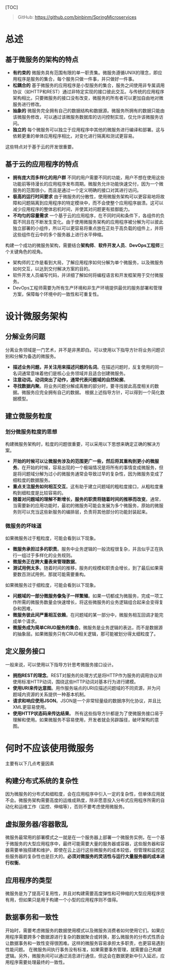 [TOC]
>GitHub: https://github.com/binbinm/SpringMicroservices
# 总述
## 基于微服务的架构的特点
- **有约束的** 微服务具有范围有限的单一职责集。微服务遵循UNIX的理念，即应用程序是服务的集合，每个服务只做一件事，并只做好一件事。
- **松耦合的** 基于微服务的应用程序是小型服务的集合，服务之间使用非专属调用协议（如HTTP和REST）通过非特定实现的接口彼此交互。与传统的应用程序架构相比，只要微服务的接口没有改变，微服务的所有者可以更加自由地对微服务进行修改。
- **抽象的** 微服务完全拥有自己的数据结构和数据源。微服务所拥有的数据只能由该微服务修改，可以通过该微服务数据库的访问控制实现，仅允许该微服务访问。
- **独立的** 每个微服务可以独立于应用程序中其他的微服务进行编译和部署。这与依赖更重的单体应用程序相比，对变化进行隔离和测试更容易。

这些特点对于基于云的开发很重要。
## 基于云的应用程序的特点
- **拥有庞大而多样化的用户群** 不同的用户需要不同的功能，用户不想在使用这些功能前等待漫长的应用程序发布周期。微服务允许功能快速交付，因为一个微服务的范围很小，而且是通过一个定义明确的接口对其进行访问。
- **极高的运行时间要求** 由于微服务的分散性，使用微服务架构可以更容易地将故障和问题隔离到应用程序的特定模块中，而不会使整个应用程序崩溃。这可以减少应用程序的整体宕机时间，并使其对问题更有抵御能力。
- **不均匀的容量需求** 一个基于云的应用程序，在不同时间和条件下，各组件的负载不同且在不断发生变化。由于使用微服务架构的应用程序被分解为可以彼此独立部署的小组件，所以可以更容易将重点放在正处于高负载的组件上，并将这些组件在云中的多个服务器上进行水平伸缩。

构建一个成功的微服务架构，需要结合**架构师**、**软件开发人员**、**DevOps工程师**三个关键角色的视角。
- 架构师的工作是看到大局，了解应用程序如何分解为单个微服务，以及微服务如何交互，以达到交付解决方案的目的。
- 软件开发人员编写代码，并详细了解如何将编程语言和开发框架用于交付微服务。
- DevOps工程师需要为所有生产环境和非生产环境提供最优的服务部署和管理方案，保障每个环境中的一致性和可重复性。

# 设计微服务架构
## 分解业务问题
分离业务领域是一门艺术，并不是非黑即白。可以使用以下指导方针将业务问题识别和分解为备选的微服务。
- **描述业务问题，并关注用来描述问题的名词**。在描述问题时，反复使用的同一名词通常意味着他们是核心业务领域并且适合创建微服务。
- **注意动词。动词突出了动作，通常代表问题域的自然轮廓**。
- **寻找数据内聚**。将业务问题分解成离散的部分时，要寻找彼此高度相关的数据。微服务应完全拥有自己的数据。
根据上述指导方针，可以得到一个简化数据模型。
## 建立微服务粒度
### 划分微服务粒度的思想
构建微服务架构时，粒度的问题很重要，可以采用以下思想来确定正确的解决方案。
- **开始的时候可以让微服务涉及的范围更广一些，然后将其重构到更小的微服务**。在开始的时候，容易出现的一个极端情况是将所有的事情变成微服务，但是将问题域分解为过小的微服务通常会导致过早的复杂性，因为微服务变成了细粒度的数据服务。
- **重点关注服务如何相互交互**。这有助于建立问题域的粗粒度接口，从粗粒度重构到细粒度是比较容易的。
- **随着对问题域的理解不断增长，服务的职责将随着时间的推移而改变**。通常，当需要新的应用功能时，最初的微服务可能会发展为多个微服务，原始的微服务则可以充当这些新服务的编排层，负责将其他部分的功能封装起来。
### 微服务的坏味道
如果微服务过于粗粒度，可能会看到以下现象。
- **微服务承担过多的职责**。服务中业务逻辑的一般流程很复杂，并且似乎正在执行一组过于多样化的业务规则。
- **微服务正在跨大量表来管理数据**。
- **测试用例太多**。随着时间的推移，服务的规模和职责会增长，到了最后如果需要数百测试用例，那就可能需要重构。

如果微服务过于细粒度，可能会看到以下现象。
- **问题域的一部分微服务像兔子一样繁殖**。如果一切都成为微服务，完成一项工作所需的微服务数量会快速增长，将这些微服务的业务逻辑组合起来会变得复杂和困难，
- **微服务彼此间严重相互依赖**。在问题域的某一部分中，微服务相互回调才能完成单个请求。
- **微服务成为简单CRUD服务的集合**。微服务是业务逻辑的表达，而不是数据源的抽象层。如果微服务只有CRUD相关逻辑，那可能被划分得太细粒度了。
## 定义服务接口
一般来说，可以使用以下指导方针思考微服务接口设计。
- **拥抱REST的理念**。REST对服务的处理方式是将HTTP作为服务的调用协议并使用标准HTTP动词，围绕这些HTTP动词对基本行为进行建模。
- **使用URI来传达意图**。用作服务端点的URI应描述问题域的不同资源，并为问题域内资源的关系提供一种基本机制。
- **请求和响应使用JSON**。JSON是一个非常轻量级的数据序列化协议，并且比XML更容易使用。
- **使用HTTP状态码来传达结果**。
所有这些指导方针都是为了使微服务接口易于理解和使用。如果微服务不容易使用，开发者就会另辟蹊径，破坏架构的意图。

# 何时不应该使用微服务
主要有以下几点考量因素
## 构建分布式系统的复杂性
因为微服务的分布式和细粒度，会在应用程序中引入一定的复杂性，但单体应用就不会。微服务架构需要高度的运维成熟度，除非愿意投入分布式应用程序所需的自动化和运维工作（监控、伸缩等），否则不要考虑使用微服务。
## 虚拟服务器/容器散乱
微服务最常用的部署模式之一就是在一个服务器上部署一个微服务实例，在一个基于微服务的大型应用程序中，最终可能需要大量的服务器或容器，这些服务器和容器需要单独搭建和维护，即使在云上运行这些微服务的成本较低，但管理和监控这些服务器的复杂性也是巨大的。**必须对微服务的灵活性与运行大量服务器的成本进行权衡**。
## 应用程序的类型
微服务是为了提高可复用性，并且对构建需要高度弹性和可伸缩的大型应用程序很有用，但如果只是用于构建一个小型的应用程序则不值得。
## 数据事务和一致性
开始时，需要考虑微服务的数据使用模式以及微服务消费者如何使用它们。如果应用程序需要跨多个数据源进行复杂的数据聚合或转换，那么微服务的分布式性质会让数据事务和一致性变得很困难。这样的微服务容易承担太多职责，也更容易遇到性能问题。
在微服务间执行事务没有标准，如果需要事务管理，就需要自己构建逻辑。另外，微服务间可以通过消息进行通信，但这会在数据更新中引入延迟，应用程序需要处理最终的一致性。